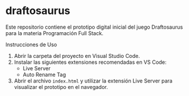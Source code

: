 # draftosaurus
Este repositorio contiene el prototipo digital inicial del juego Draftosaurus para la materia Programación Full Stack.

Instrucciones de Uso

1. Abrir la carpeta del proyecto en Visual Studio Code.
2. Instalar las siguientes extensiones recomendadas en VS Code:
   - Live Server
   - Auto Rename Tag
3. Abrir el archivo `index.html` y utilizar la extensión Live Server para visualizar el prototipo en el navegador.

